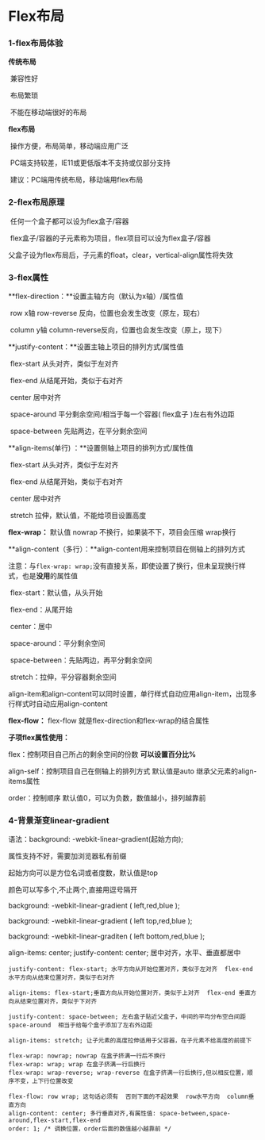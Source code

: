 # Flex布局

### 1-flex布局体验

**传统布局**

​		兼容性好

​		布局繁琐

​		不能在移动端很好的布局

**flex布局**

​		操作方便，布局简单，移动端应用广泛

​		PC端支持较差，IE11或更低版本不支持或仅部分支持

​		建议：PC端用传统布局，移动端用flex布局

### 2-flex布局原理

​	任何一个盒子都可以设为flex盒子/容器

​	flex盒子/容器的子元素称为项目，flex项目可以设为flex盒子/容器

​	父盒子设为flex布局后，子元素的float，clear，vertical-align属性将失效

### 3-flex属性

**flex-direction：**设置主轴方向（默认为x轴）/属性值 

​	row x轴 row-reverse 反向，位置也会发生改变（原左，现右）  

​	column y轴 column-reverse反向，位置也会发生改变（原上，现下）

**justify-content：**设置主轴上项目的排列方式/属性值  

​	flex-start 从头对齐，类似于左对齐

​	flex-end 从结尾开始，类似于右对齐

​	center  居中对齐

​	space-around  平分剩余空间/相当于每一个容器( flex盒子 )左右有外边距

​	space-between  先贴两边，在平分剩余空间

**align-items(单行) ：**设置侧轴上项目的排列方式/属性值  

​	flex-start 从头对齐，类似于左对齐

​	flex-end 从结尾开始，类似于右对齐

​	center  居中对齐

​	stretch  拉伸，默认值，不能给项目设置高度

**flex-wrap：** 默认值 nowrap  不换行，如果装不下，项目会压缩  wrap换行

**align-content（多行）：**align-content用来控制项目在侧轴上的排列方式   

​	注意：与`flex-wrap: wrap;`没有直接关系，即使设置了换行，但未呈现换行样式，也是**没用**的属性值        

​	flex-start：默认值，从头开始

​	flex-end：从尾开始    

​	center：居中   

​	space-around：平分剩余空间   

​	space-between：先贴两边，再平分剩余空间  

​	stretch：拉伸，平分容器剩余空间             

​	align-item和align-content可以同时设置，单行样式自动应用align-item，出现多行样式时自动应用align-content

**flex-flow：** flex-flow 就是flex-direction和flex-wrap的结合属性

**子项flex属性使用：**

flex：控制项目自己所占的剩余空间的份数     **可以设置百分比%**

align-self：控制项目自己在侧轴上的排列方式 默认值是auto  继承父元素的align-items属性  

order：控制顺序 默认值0，可以为负数，数值越小，排列越靠前

### 4-背景渐变linear-gradient

语法：background: -webkit-linear-gradient(起始方向);

属性支持不好，需要加浏览器私有前缀

起始方向可以是方位名词或者度数，默认值是top

颜色可以写多个,不止两个,直接用逗号隔开

background: -webkit-linear-gradient ( left,red,blue );

background: -webkit-linear-gradient ( left  top,red,blue );

background: -webkit-linear-graditen ( left  bottom,red,blue );





align-items: center;
justify-content: center;  居中对齐，水平、垂直都居中

	justify-content: flex-start; 水平方向从开始位置对齐，类似于左对齐  flex-end 水平方向从结束位置对齐，类似于右对齐 
	
	align-items: flex-start;垂直方向从开始位置对齐，类似于上对齐  flex-end 垂直方向从结束位置对齐，类似于下对齐
	
	justify-content: space-between; 左右盒子贴近父盒子，中间的平均分布空白间距 space-around  相当于给每个盒子添加了左右外边距
			
	align-items: stretch; 让子元素的高度拉伸适用于父容器，在子元素不给高度的前提下
	
	flex-wrap: nowrap; nowrap 在盒子挤满一行后不换行
	flex-wrap: wrap; wrap 在盒子挤满一行后换行
	flex-wrap: wrap-reverse; wrap-reverse 在盒子挤满一行后换行,但以相反位置，顺序不变，上下行位置改变
	
	flex-flow: row wrap; 这句话必须有  否则下面的不起效果  row水平方向  column垂直方向
	align-content: center; 多行垂直对齐,有属性值: space-between,space-around,flex-start,flex-end
	order: 1; /* 调换位置，order后面的数值越小越靠前 */